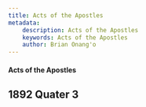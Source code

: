 ```yaml
---
title: Acts of the Apostles
metadata:
    description: Acts of the Apostles
    keywords: Acts of the Apostles
    author: Brian Onang'o
---
```


#### Acts of the Apostles

## 1892 Quater 3
